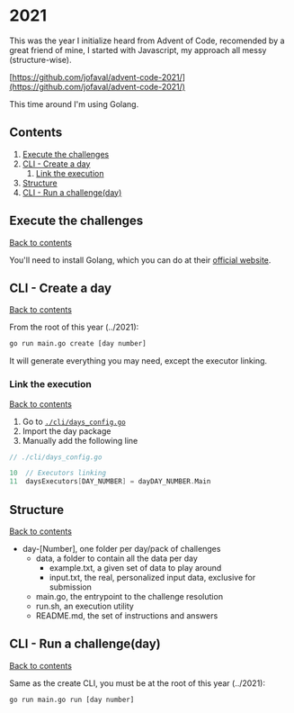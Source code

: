 # 2021

This was the year I initialize heard from Advent of Code, recomended by a great friend of mine, I started with Javascript, my approach all messy (structure-wise).

[https://github.com/jofaval/advent-code-2021/](https://github.com/jofaval/advent-code-2021/)

This time around I'm using Golang.

## Contents

1. [Execute the challenges](#execute-the-challenges)
1. [CLI - Create a day](#cli---create-a-day)
   1. [Link the execution](#link-the-execution)
1. [Structure](#structure)
1. [CLI - Run a challenge(day)](#cli---run-a-challengeday)

## Execute the challenges

[Back to contents](#contents)

You'll need to install Golang, which you can do at their [official website](https://go.dev/dl/).

## CLI - Create a day

[Back to contents](#contents)

From the root of this year (../2021):

```bash
go run main.go create [day number]
```

It will generate everything you may need, except the executor linking.

### Link the execution

[Back to contents](#contents)

1. Go to [`./cli/days_config.go`](./cli/days_config.go)
1. Import the day package
1. Manually add the following line

```go
// ./cli/days_config.go

10	// Executors linking
11	daysExecutors[DAY_NUMBER] = dayDAY_NUMBER.Main
```

## Structure

[Back to contents](#contents)

- day-[Number], one folder per day/pack of challenges
  - data, a folder to contain all the data per day
    - example.txt, a given set of data to play around
    - input.txt, the real, personalized input data, exclusive for submission
  - main.go, the entrypoint to the challenge resolution
  - run.sh, an execution utility
  - README.md, the set of instructions and answers

## CLI - Run a challenge(day)

[Back to contents](#contents)

Same as the create CLI, you must be at the root of this year (../2021):

```bash
go run main.go run [day number]
```
